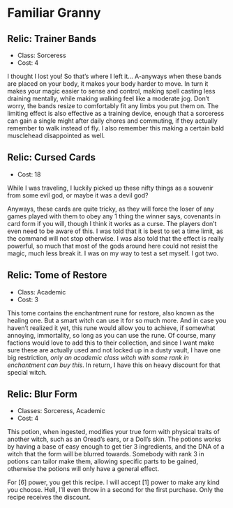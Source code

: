 # Familiar Granny

## Relic: Trainer Bands
- Class: Sorceress
- Cost: 4

I thought I lost you! So that’s where I left it... A-anyways when these bands are placed on your body, it makes your body harder to move. In turn it makes your magic easier to sense and control, making spell casting less draining mentally, while making walking feel like a moderate jog. Don’t worry, the bands resize to comfortably fit any limbs you put them on. The limiting effect is also effective as a training device, enough that a sorceress can gain a single might after daily chores and commuting, if they actually remember to walk instead of fly. I also remember this making a certain bald musclehead disappointed as well.


## Relic: Cursed Cards
- Cost: 18

While I was traveling, I luckily picked up these nifty things as a souvenir from some evil god, or maybe it was a devil god?

Anyways, these cards are quite tricky, as they will force the loser of any games played with them to obey any 1 thing the winner says, covenants in card form if you will, though I think it works as a curse. The players don’t even need to be aware of this. I was told that it is best to set a time limit, as the command will not stop otherwise. I was also told that the effect is really powerful, so much that most of the gods around here could not resist the magic, much less break it. I was on my way to test a set myself. I got two.

## Relic: Tome of Restore
- Class: Academic
- Cost: 3
 
This tome contains the enchantment rune for restore, also known as the healing one. But a smart witch can use it for so much more. And in case you haven’t realized it yet, this rune would allow you to achieve, if somewhat annoying, immortality, so long as you can use the rune. Of course, many factions would love to add this to their collection, and since I want make sure these are actually used and not locked up in a dusty vault, I have one big restriction, *only an academic class witch with some rank in enchantment can buy this*. In return, I have this on heavy discount for that special witch. 


## Relic: Blur Form
- Classes: Sorceress, Academic
- Cost: 4

This potion, when ingested, modifies your true form with physical traits of another witch, such as an Oread’s ears, or a Doll’s skin. The potions works by having a base of easy enough to get tier 3 ingredients, and the DNA of a witch that the form will be blurred towards. Somebody with rank 3 in potions can tailor make them, allowing specific parts to be gained, otherwise the potions will only have a general effect.

For [6] power, you get this recipe. I will accept [1] power to make any kind you choose. Hell, I’ll even throw in a second for the first purchase. <!-- These single potions also don’t count against my 3 limitation on items. --> Only the recipe receives the discount. 
